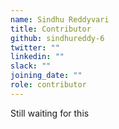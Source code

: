 ```yaml
---
name: Sindhu Reddyvari
title: Contributor
github: sindhureddy-6
twitter: ""
linkedin: ""
slack: ""
joining_date: ""
role: contributor
---
```


Still waiting for this
